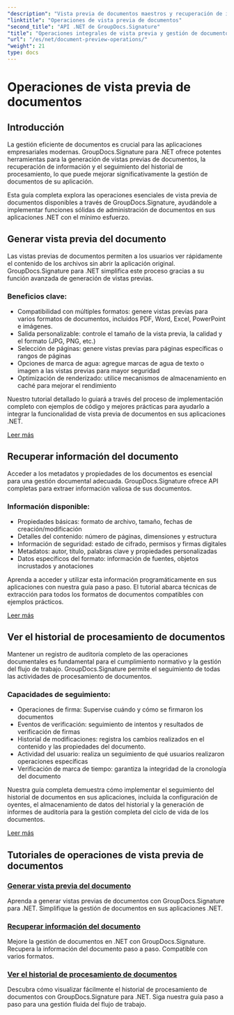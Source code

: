 ```yaml
---
"description": "Vista previa de documentos maestros y recuperación de información con GroupDocs.Signature para .NET. Aprenda a generar vistas previas, extraer metadatos y realizar un seguimiento del historial de documentos en sus aplicaciones."
"linktitle": "Operaciones de vista previa de documentos"
"second_title": "API .NET de GroupDocs.Signature"
"title": "Operaciones integrales de vista previa y gestión de documentos"
"url": "/es/net/document-preview-operations/"
"weight": 21
type: docs
---
```

# Operaciones de vista previa de documentos

## Introducción

La gestión eficiente de documentos es crucial para las aplicaciones empresariales modernas. GroupDocs.Signature para .NET ofrece potentes herramientas para la generación de vistas previas de documentos, la recuperación de información y el seguimiento del historial de procesamiento, lo que puede mejorar significativamente la gestión de documentos de su aplicación.

Esta guía completa explora las operaciones esenciales de vista previa de documentos disponibles a través de GroupDocs.Signature, ayudándole a implementar funciones sólidas de administración de documentos en sus aplicaciones .NET con el mínimo esfuerzo.

## Generar vista previa del documento

Las vistas previas de documentos permiten a los usuarios ver rápidamente el contenido de los archivos sin abrir la aplicación original. GroupDocs.Signature para .NET simplifica este proceso gracias a su función avanzada de generación de vistas previas.

### Beneficios clave:
- Compatibilidad con múltiples formatos: genere vistas previas para varios formatos de documentos, incluidos PDF, Word, Excel, PowerPoint e imágenes.
- Salida personalizable: controle el tamaño de la vista previa, la calidad y el formato (JPG, PNG, etc.)
- Selección de páginas: genere vistas previas para páginas específicas o rangos de páginas
- Opciones de marca de agua: agregue marcas de agua de texto o imagen a las vistas previas para mayor seguridad
- Optimización de renderizado: utilice mecanismos de almacenamiento en caché para mejorar el rendimiento

Nuestro tutorial detallado lo guiará a través del proceso de implementación completo con ejemplos de código y mejores prácticas para ayudarlo a integrar la funcionalidad de vista previa de documentos en sus aplicaciones .NET.

[Leer más](./generate-document-preview/)

## Recuperar información del documento

Acceder a los metadatos y propiedades de los documentos es esencial para una gestión documental adecuada. GroupDocs.Signature ofrece API completas para extraer información valiosa de sus documentos.

### Información disponible:
- Propiedades básicas: formato de archivo, tamaño, fechas de creación/modificación
- Detalles del contenido: número de páginas, dimensiones y estructura
- Información de seguridad: estado de cifrado, permisos y firmas digitales
- Metadatos: autor, título, palabras clave y propiedades personalizadas
- Datos específicos del formato: información de fuentes, objetos incrustados y anotaciones

Aprenda a acceder y utilizar esta información programáticamente en sus aplicaciones con nuestra guía paso a paso. El tutorial abarca técnicas de extracción para todos los formatos de documentos compatibles con ejemplos prácticos.

[Leer más](./retrieve-document-information/)

## Ver el historial de procesamiento de documentos

Mantener un registro de auditoría completo de las operaciones documentales es fundamental para el cumplimiento normativo y la gestión del flujo de trabajo. GroupDocs.Signature permite el seguimiento de todas las actividades de procesamiento de documentos.

### Capacidades de seguimiento:
- Operaciones de firma: Supervise cuándo y cómo se firmaron los documentos
- Eventos de verificación: seguimiento de intentos y resultados de verificación de firmas
- Historial de modificaciones: registra los cambios realizados en el contenido y las propiedades del documento.
- Actividad del usuario: realiza un seguimiento de qué usuarios realizaron operaciones específicas
- Verificación de marca de tiempo: garantiza la integridad de la cronología del documento

Nuestra guía completa demuestra cómo implementar el seguimiento del historial de documentos en sus aplicaciones, incluida la configuración de oyentes, el almacenamiento de datos del historial y la generación de informes de auditoría para la gestión completa del ciclo de vida de los documentos.

[Leer más](./view-document-processing-history/)

## Tutoriales de operaciones de vista previa de documentos

### [Generar vista previa del documento](./generate-document-preview/)
Aprenda a generar vistas previas de documentos con GroupDocs.Signature para .NET. Simplifique la gestión de documentos en sus aplicaciones .NET.

### [Recuperar información del documento](./retrieve-document-information/)
Mejore la gestión de documentos en .NET con GroupDocs.Signature. Recupera la información del documento paso a paso. Compatible con varios formatos.

### [Ver el historial de procesamiento de documentos](./view-document-processing-history/)
Descubra cómo visualizar fácilmente el historial de procesamiento de documentos con GroupDocs.Signature para .NET. Siga nuestra guía paso a paso para una gestión fluida del flujo de trabajo.